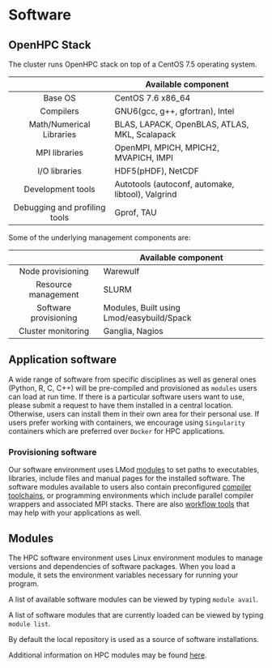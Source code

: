 # Software

## OpenHPC Stack
The cluster runs OpenHPC stack on top of a CentOS 7.5 operating system.

|     | Available component                |
|:--------:|------------------------------------|
| Base OS   | CentOS 7.6 x86_64 |
| Compilers   | GNU6(gcc, g++, gfortran), Intel |
| Math/Numerical Libraries | BLAS, LAPACK, OpenBLAS, ATLAS, MKL, Scalapack |
| MPI libraries | OpenMPI, MPICH, MPICH2, MVAPICH, IMPI |
| I/O libraries |  HDF5(pHDF), NetCDF |
| Development tools | Autotools (autoconf, automake, libtool), Valgrind |
| Debugging and profiling tools | Gprof, TAU |

Some of the underlying management components are:

|        | Available component                |
|:--------:|------------------------------------|
| Node provisioning   | Warewulf |
| Resource management | SLURM |
| Software provisioning | Modules, Built using Lmod/easybuild/Spack |
| Cluster monitoring | Ganglia, Nagios |

## Application software
A wide range of software from specific disciplines as well as general ones (Python, R, C, C++) will be pre-compiled and provisioned as `modules` users can load at run time. If there is a particular software users want to use, please submit a request to have them installed in a central location. Otherwise, users can install them in their own area for their personal use. If users prefer working with containers, we encourage using `Singularity` containers which are preferred over `Docker` for HPC applications.

### Provisioning software
Our software environment uses LMod [modules](../how-to-use/modules/) to set paths to executables, libraries, include files and manual pages for the installed software. The software modules available to users also contain preconfigured [compiler toolchains](../how-to-use/compilers.md), or programming environments which include parallel compiler wrappers and associated MPI stacks. There are also [workflow tools](../how-to-use/workflows/) that may help with your applications as well.

## Modules

The HPC software environment uses Linux environment modules to manage versions and dependencies of software packages. When you load a module, it sets the environment variables necessary for running your program.

A list of available software modules can be viewed by typing `module avail`.

A list of software modules that are currently loaded can be viewed by typing `module list`.

By default the local repository is used as a source of software installations.

Additional information on HPC modules may be found [here](../how-to-use/modules/).

<!--

## Notes on Specific Software Usage

### Singularity Containers over MPI-IB

By default, Singularity does not use the InfiniBand libraries when doing message passing with MPI. In order to make sure Singularity uses the InfiniBand libraries while using MPI, perform the following step after loading the Singularity module:

```text
source sourceme_for_mpioverib
```

Following the above step, the Singularity containers should use the InfiniBand libraries when running MPI applications.

### Visualizing Remote Data over SSH using Visit

Visit is a well-known visualization software package that is available on HPC. Visit may be configured by creating the profile of HPC Condo to visualize data from your local Visit client. In order to do so, follow the steps as shown below on your local Visit:

1. Start Visit and go to `Options` → `Host profiles`
2. Press `New Host` and populate the fields as described below
   * Host nickname: `cad`
   * Remote host name: `or-condo-login.univ.edu`
   * Host name aliases: `or-condo-login#g`
   * Path to Visit installation: `/software/dev_tools/swtree/cs400_centos7.2_pe2016-08/visit/2.10.3/centos7.2_gnu5.3.0`
   * Username: `<your__id>`
3. Check the `Tunnel data ...` checkbox
4. Click on `Apply`
5. Now in the `file` → `open` menu, click on the dropdown \(▾\) and select `cad`
6. Enter your password in the dialog box that opens
7. You should be able to see your data on the HPC file system which can be opened just as if it were local data

-->
